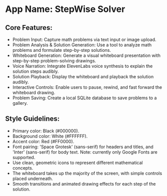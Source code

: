 # **App Name**: StepWise Solver

## Core Features:

- Problem Input: Capture math problems via text input or image upload.
- Problem Analysis & Solution Generation: Use a tool to analyze math problems and formulate step-by-step solutions.
- Whiteboard Generation: Generate a visual whiteboard presentation with step-by-step problem-solving drawings.
- Voice Narration: Integrate ElevenLabs voice synthesis to explain the solution steps audibly.
- Solution Playback: Display the whiteboard and playback the solution audibly.
- Interactive Controls: Enable users to pause, rewind, and fast forward the whiteboard drawing.
- Problem Saving: Create a local SQLite database to save problems to a gallery.

## Style Guidelines:

- Primary color: Black (#000000).
- Background color: White (#FFFFFF).
- Accent color: Red (#FF0000).
- Font pairing: 'Space Grotesk' (sans-serif) for headers and titles, and 'Inter' (sans-serif) for body text. Note: currently only Google Fonts are supported.
- Use clean, geometric icons to represent different mathematical concepts.
- The whiteboard takes up the majority of the screen, with simple controls placed underneath.
- Smooth transitions and animated drawing effects for each step of the solution.